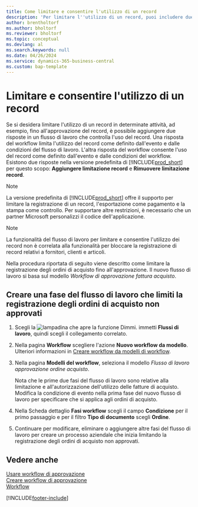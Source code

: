 ```yaml
---
title: Come limitare e consentire l'utilizzo di un record
description: 'Per limitare l''utilizzo di un record, puoi includere due risposte in un flusso di lavoro che controlla l''utilizzo del record.'
author: brentholtorf
ms.author: bholtorf
ms.reviewer: bholtorf
ms.topic: conceptual
ms.devlang: al
ms.search.keywords: null
ms.date: 04/26/2024
ms.service: dynamics-365-business-central
ms.custom: bap-template
---
```

# Limitare e consentire l'utilizzo di un record

Se si desidera limitare l'utilizzo di un record in determinate attività, ad esempio, fino all'approvazione del record, è possibile aggiungere due risposte in un flusso di lavoro che controlla l'uso del record. Una risposta del workflow limita l'utilizzo del record come definito dall'evento e dalle condizioni del flusso di lavoro. L'altra risposta del workflow consente l'uso del record come definito dall'evento e dalle condizioni del workflow. Esistono due risposte nella versione predefinita di [!INCLUDE[prod_short](includes/prod_short.md)] per questo scopo: **Aggiungere limitazione record** e **Rimuovere limitazione record**.

> [!NOTE]  
> La versione predefinita di [!INCLUDE[prod_short](includes/prod_short.md)] offre il supporto per limitare la registrazione di un record, l'esportazione come pagamento e la stampa come controllo. Per supportare altre restrizioni, è necessario che un partner Microsoft personalizzi il codice dell'applicazione.  

> [!NOTE]  
> La funzionalità del flusso di lavoro per limitare e consentire l'utilizzo dei record non è correlata alla funzionalità per bloccare la registrazione di record relativi a fornitori, clienti e articoli.

Nella procedura riportata di seguito viene descritto come limitare la registrazione degli ordini di acquisto fino all'approvazione. Il nuovo flusso di lavoro si basa sul modello *Workflow di approvazione fattura acquisto*.  

## Creare una fase del flusso di lavoro che limiti la registrazione degli ordini di acquisto non approvati

1. Scegli la ![lampadina che apre la funzione Dimmi.](media/ui-search/search_small.png "Informazioni sull'operazione che si desidera eseguire") immetti **Flussi di lavoro**, quindi scegli il collegamento correlato.  
2. Nella pagina **Workflow** scegliere l'azione **Nuovo workflow da modello**. Ulteriori informazioni in [Creare workflow da modelli di workflow](across-how-to-create-workflows-from-workflow-templates.md).
3. Nella pagina **Modelli del workflow**, seleziona il modello *Flusso di lavoro approvazione ordine acquisto*.  

   Nota che le prime due fasi del flusso di lavoro sono relative alla limitazione e all'autorizzazione dell'utilizzo delle fatture di acquisto. Modifica la condizione di evento nella prima fase del nuovo flusso di lavoro per specificare che si applica agli ordini di acquisto.  
4. Nella Scheda dettaglio **Fasi workflow** scegli il campo **Condizione** per il primo passaggio e per il filtro **Tipo di documento** scegli **Ordine**.  
5. Continuare per modificare, eliminare o aggiungere altre fasi del flusso di lavoro per creare un processo aziendale che inizia limitando la registrazione degli ordini di acquisto non approvati.  

## Vedere anche

[Usare workflow di approvazione](across-use-workflows.md)  
[Creare workflow di approvazione](across-how-to-create-workflows.md)  
[Workflow](across-workflow.md)  

[!INCLUDE[footer-include](includes/footer-banner.md)]
